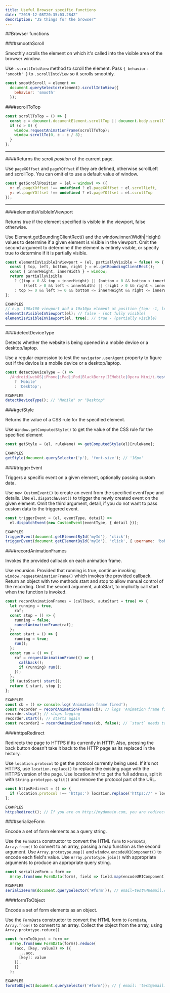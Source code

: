 ```yaml
---
title: Useful Browser specific functions
date: "2019-12-08T20:35:03.284Z"
description: "JS things for the browser"
---
```


##Browser functions

####smoothScroll

Smoothly scrolls the element on which it's called into the visible area of the browser window.

Use `.scrollIntoView` method to scroll the element. Pass `{ behavior: 'smooth' }` to `.scrollIntoView` so it scrolls smoothly.
```js
const smoothScroll = element =>
  document.querySelector(element).scrollIntoView({
    behavior: 'smooth'
  });

```

####scrollToTop

```javascript
const scrollToTop = () => {
  const c = document.documentElement.scrollTop || document.body.scrollTop;
  if (c > 0) {
    window.requestAnimationFrame(scrollToTop);
    window.scrollTo(0, c - c / 8);
  }
};
```
---
####Returns the *scroll position* of the current page.

Use `pageXOffset` and `pageYOffset` if they are defined, otherwise scrollLeft and scrollTop. You can omit el to use a default value of window.

```javascript
const getScrollPosition = (el = window) => ({
  x: el.pageXOffset !== undefined ? el.pageXOffset : el.scrollLeft,
  y: el.pageYOffset !== undefined ? el.pageYOffset : el.scrollTop
});
```
---

####elementIsVisibleInViewport

Returns true if the element specified is visible in the viewport, false otherwise.

Use Element.getBoundingClientRect() and the window.inner(Width|Height) values to determine if a given element is visible in the viewport. Omit the second argument to determine if the element is entirely visible, or specify true to determine if it is partially visible.

```javascript
const elementIsVisibleInViewport = (el, partiallyVisible = false) => {
  const { top, left, bottom, right } = el.getBoundingClientRect();
  const { innerHeight, innerWidth } = window;
  return partiallyVisible
    ? ((top > 0 && top < innerHeight) || (bottom > 0 && bottom < innerHeight)) &&
        ((left > 0 && left < innerWidth) || (right > 0 && right < innerWidth))
    : top >= 0 && left >= 0 && bottom <= innerHeight && right <= innerWidth;
};

EXAMPLES
// e.g. 100x100 viewport and a 10x10px element at position {top: -1, left: 0, bottom: 9, right: 10}
elementIsVisibleInViewport(el); // false - (not fully visible)
elementIsVisibleInViewport(el, true); // true - (partially visible)
```
---
####detectDeviceType

Detects whether the website is being opened in a mobile device or a desktop/laptop.

Use a regular expression to test the `navigator.userAgent` property to figure out if the device is a mobile device or a desktop/laptop.

```js
const detectDeviceType = () =>
  /Android|webOS|iPhone|iPad|iPod|BlackBerry|IEMobile|Opera Mini/i.test(navigator.userAgent)
    ? 'Mobile'
    : 'Desktop';

EXAMPLES
detectDeviceType(); // "Mobile" or "Desktop"
```

####getStyle

Returns the value of a CSS rule for the specified element.

Use `Window.getComputedStyle()` to get the value of the CSS rule for the specified element

```js
const getStyle = (el, ruleName) => getComputedStyle(el)[ruleName];

EXAMPLES
getStyle(document.querySelector('p'), 'font-size'); // '16px'
```


####triggerEvent

Triggers a specific event on a given element, optionally passing custom data.

Use `new CustomEvent()` to create an event from the specified eventType and details. Use `el.dispatchEvent()` to trigger the newly created event on the given element. Omit the third argument, detail, if you do not want to pass custom data to the triggered event.

```js
const triggerEvent = (el, eventType, detail) =>
  el.dispatchEvent(new CustomEvent(eventType, { detail }));

EXAMPLES
triggerEvent(document.getElementById('myId'), 'click');
triggerEvent(document.getElementById('myId'), 'click', { username: 'bob' });
```

####recordAnimationFrames

Invokes the provided callback on each animation frame.

Use recursion. Provided that running is true, continue invoking `window.requestAnimationFrame()` which invokes the provided callback. Return an object with two methods start and stop to allow manual control of the recording. Omit the second argument, autoStart, to implicitly call start when the function is invoked.

```js
const recordAnimationFrames = (callback, autoStart = true) => {
  let running = true,
    raf;
  const stop = () => {
    running = false;
    cancelAnimationFrame(raf);
  };
  const start = () => {
    running = true;
    run();
  };
  const run = () => {
    raf = requestAnimationFrame(() => {
      callback();
      if (running) run();
    });
  };
  if (autoStart) start();
  return { start, stop };
};

EXAMPLES
const cb = () => console.log('Animation frame fired');
const recorder = recordAnimationFrames(cb); // logs 'Animation frame fired' on each animation frame
recorder.stop(); // stops logging
recorder.start(); // starts again
const recorder2 = recordAnimationFrames(cb, false); // `start` needs to be explicitly called to begin recording frames
```

####httpsRedirect

Redirects the page to HTTPS if its currently in HTTP. Also, pressing the back button doesn't take it back to the HTTP page as its replaced in the history.

Use `location.protocol` to get the protocol currently being used. If it's not HTTPS, use `location.replace()` to replace the existing page with the HTTPS version of the page. Use location.href to get the full address, split it with `String.prototype.split()` and remove the protocol part of the URL.


```js
const httpsRedirect = () => {
  if (location.protocol !== 'https:') location.replace('https://' + location.href.split('//')[1]);
};

EXAMPLES
httpsRedirect(); // If you are on http://mydomain.com, you are redirected to https://mydomain.com
```

####serializeForm

Encode a set of form elements as a query string.

Use the `FormData` constructor to convert the HTML `form` to `FormData`, `Array.from()` to convert to an array, passing a map function as the second argument. Use `Array.prototype.map()` and `window.encodeURIComponent()` to encode each field's value. Use `Array.prototype.join()` with appropriate arguments to produce an appropriate query string.

```js
const serializeForm = form =>
  Array.from(new FormData(form), field => field.map(encodeURIComponent).join('=')).join('&');

EXAMPLES
serializeForm(document.querySelector('#form')); // email=test%40email.com&name=Test%20Name
```

####formToObject

Encode a set of form elements as an object.

Use the `FormData` constructor to convert the HTML form to `FormData`, `Array.from()` to convert to an array. Collect the object from the array, using `Array.prototype.reduce()`

```js
const formToObject = form =>
  Array.from(new FormData(form)).reduce(
    (acc, [key, value]) => ({
      ...acc,
      [key]: value
    }),
    {}
  );

EXAMPLES
formToObject(document.querySelector('#form')); // { email: 'test@email.com', name: 'Test Name' }
```
